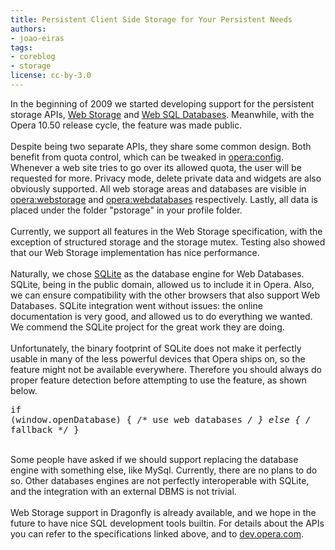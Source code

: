 ```yaml
---
title: Persistent Client Side Storage for Your Persistent Needs
authors:
- joao-eiras
tags:
- coreblog
- storage
license: cc-by-3.0
---
```

In the beginning of 2009 we started developing support for the persistent storage APIs, <a href="http://www.w3.org/TR/webstorage/" target="_blank">Web Storage</a> and <a href="http://www.w3.org/TR/webdatabase/" target="_blank">Web SQL Databases</a>. Meanwhile, with the Opera 10.50 release cycle, the feature was made public.<br/><br/>Despite being two separate APIs, they share some common design. Both benefit from quota control, which can be tweaked in <a href="opera:config#PersistentStorage" target="_blank">opera:config</a>. Whenever a web site tries to go over its allowed quota, the user will be requested for more. Privacy mode, delete private data and widgets are also obviously supported. All web storage areas and databases are visible in <a href="opera:webstorage" target="_blank">opera:webstorage</a> and <a href="opera:webdatabases" target="_blank">opera:webdatabases</a> respectively. Lastly, all data is placed under the folder &quot;pstorage&quot; in your profile folder.<br/><br/>Currently, we support all features in the Web Storage specification, with the exception of structured storage and the storage mutex. Testing also showed that our Web Storage implementation has nice performance.<br/><br/>Naturally, we chose <a href="http://www.sqlite.org/" target="_blank">SQLite</a> as the database engine for Web Databases. SQLite, being in the public domain, allowed us to include it in Opera. Also, we can ensure compatibility with the other browsers that also support Web Databases. SQLite integration went without issues: the online documentation is very good, and allowed us to do everything we wanted. We commend the SQLite project for the great work they are doing.<br/><br/>Unfortunately, the binary footprint of SQLite does not make it perfectly usable in many of the less powerful devices that Opera ships on, so the feature might not be available everywhere. Therefore you should always do proper feature detection before attempting to use the feature, as shown below.<pre>if (window.openDatabase)
{
    /* use web databases */
}
else
{
    /* fallback */
}</pre><br/>Some people have asked if we should support replacing the database engine with something else, like MySql. Currently, there are no plans to do so. Other databases engines are not perfectly interoperable with SQLite, and the integration with an external DBMS is not trivial.<br/><br/>Web Storage support in Dragonfly is already available, and we hope in the future to have nice SQL development tools builtin. For details about the APIs you can refer to the specifications linked above, and to <a href="http://dev.opera.com/" target="_blank">dev.opera.com</a>.<br/><br/>
